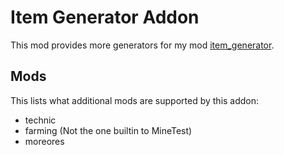 # Item Generator Addon

This mod provides more generators for my mod [item_generator](https://github.com/Beanzilla/item_generator).

## Mods

This lists what additional mods are supported by this addon:

* technic
* farming (Not the one builtin to MineTest)
* moreores
